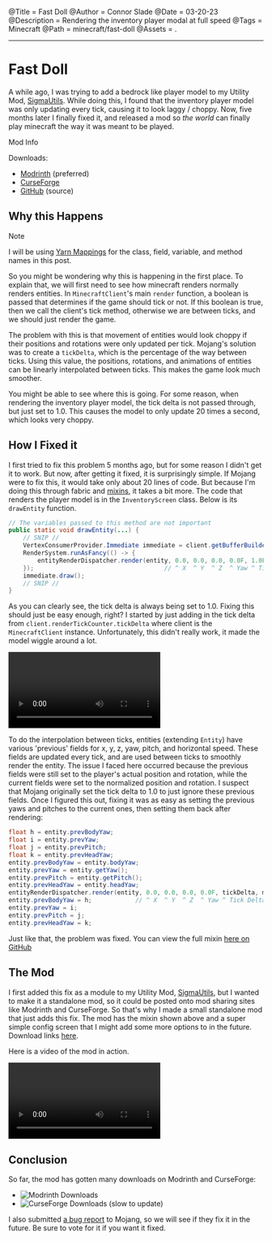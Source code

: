 @Title = Fast Doll
@Author = Connor Slade
@Date = 03-20-23
@Description = Rendering the inventory player modal at full speed
@Tags = Minecraft
@Path = minecraft/fast-doll
@Assets = .

---

# Fast Doll

A while ago, I was trying to add a bedrock like player model to my Utility Mod, [SigmaUtils][sigma-utils].
While doing this, I found that the inventory player model was only updating every tick, causing it to look laggy / choppy.
Now, five months later I finally fixed it, and released a mod so _the world_ can finally play minecraft the way it was meant to be played.

<div ad info>
Mod Info

Downloads:

- [Modrinth][modrinth] (preferred)
- [CurseForge][curse-forge]
- [GitHub][source] (source)

</div>

## Why this Happens

<div ad note>
Note

I will be using [Yarn Mappings][yarn] for the class, field, variable, and method names in this post.

</div>

So you might be wondering why this is happening in the first place.
To explain that, we will first need to see how minecraft renders normally renders entities.
In `MinecraftClient`'s main `render` function, a boolean is passed that determines if the game should tick or not.
If this boolean is true, then we call the client's tick method, otherwise we are between ticks, and we should just render the game.

The problem with this is that movement of entities would look choppy if their positions and rotations were only updated per tick.
Mojang's solution was to create a `tickDelta`, which is the percentage of the way between ticks.
Using this value, the positions, rotations, and animations of entities can be linearly interpolated between ticks.
This makes the game look much smoother.

You might be able to see where this is going.
For some reason, when rendering the inventory player model, the tick delta is not passed through, but just set to 1.0.
This causes the model to only update 20 times a second, which looks very choppy.

## How I Fixed it

I first tried to fix this problem 5 months ago, but for some reason I didn't get it to work.
But now, after getting it fixed, it is surprisingly simple.
If Mojang were to fix this, it would take only about 20 lines of code.
But because I'm doing this through fabric and [mixins][mixin], it takes a bit more.
The code that renders the player model is in the `InventoryScreen` class. Below is its `drawEntity` function.

```java
// The variables passed to this method are not important
public static void drawEntity(...) {
    // SNIP //
    VertexConsumerProvider.Immediate immediate = client.getBufferBuilders().getEntityVertexConsumers();
    RenderSystem.runAsFancy(() -> {
        entityRenderDispatcher.render(entity, 0.0, 0.0, 0.0, 0.0F, 1.0F, matrices, immediate, 15728880);
    });                                    // ^ X  ^ Y  ^ Z  ^ Yaw ^ Tick Delta               ^ Light
    immediate.draw();
    // SNIP //
}
```

As you can clearly see, the tick delta is always being set to 1.0.
Fixing this should just be easy enough, right?
I started by just adding in the tick delta from `client.renderTickCounter.tickDelta` where client is the `MinecraftClient` instance.
Unfortunately, this didn't really work, it made the model wiggle around a lot.

<video controls src="../assets/minecraft/fast-doll/jitter-bug.mp4"></video>

To do the interpolation between ticks, entities (extending `Entity`) have various 'previous' fields for x, y, z, yaw, pitch, and horizontal speed.
These fields are updated every tick, and are used between ticks to smoothly render the entity.
The issue I faced here occurred because the previous fields were still set to the player's actual position and rotation, while the current fields were set to the normalized position and rotation.
I suspect that Mojang originally set the tick delta to 1.0 to just ignore these previous fields.
Once I figured this out, fixing it was as easy as setting the previous yaws and pitches to the current ones, then setting them back after rendering:

```java
float h = entity.prevBodyYaw;
float i = entity.prevYaw;
float j = entity.prevPitch;
float k = entity.prevHeadYaw;
entity.prevBodyYaw = entity.bodyYaw;
entity.prevYaw = entity.getYaw();
entity.prevPitch = entity.getPitch();
entity.prevHeadYaw = entity.headYaw;
entityRenderDispatcher.render(entity, 0.0, 0.0, 0.0, 0.0F, tickDelta, matrices, immediate, 0xF000F0);
entity.prevBodyYaw = h;            // ^ X  ^ Y  ^ Z  ^ Yaw ^ Tick Delta                    ^ Light
entity.prevYaw = i;
entity.prevPitch = j;
entity.prevHeadYaw = k;
```

Just like that, the problem was fixed.
You can view the full mixin [here on GitHub][full-mixin]

## The Mod

I first added this fix as a module to my Utility Mod, [SigmaUtils][sigma-utils], but I wanted to make it a standalone mod, so it could be posted onto mod sharing sites like Modrinth and CurseForge.
So that's why I made a small standalone mod that just adds this fix.
The mod has the mixin shown above and a super simple config screen that I might add some more options to in the future.
Download links [here](#fast-doll).

Here is a video of the mod in action.

<video controls src="../assets/minecraft/fast-doll/showcase.mp4"></video>

## Conclusion

So far, the mod has gotten many downloads on Modrinth and CurseForge:

- ![Modrinth Downloads](https://img.shields.io/modrinth/dt/OjbSENEi)
- ![CurseForge Downloads](https://cf.way2muchnoise.eu/fast-doll.svg) (slow to update)

I also submitted [a bug report][bug-report] to Mojang, so we will see if they fix it in the future.
Be sure to vote for it if you want it fixed.

<!-- LINKS -->

[sigma-utils]: https://github.com/Basicprogrammer10/SigmaUtils
[modrinth]: https://modrinth.com/mod/fast-doll
[curse-forge]: https://www.curseforge.com/minecraft/mc-mods/fast-doll
[source]: https://github.com/Basicprogrammer10/minecraft-mods/tree/master/fast-doll
[yarn]: https://github.com/FabricMC/yarn
[mixin]: https://github.com/SpongePowered/Mixin
[full-mixin]: https://github.com/Basicprogrammer10/minecraft-mods/blob/075f7843dddde8e4e37fe5305d1746d50ae21140/fast-doll/src/main/java/com/connorcode/fastdoll/mixin/InventoryScreenMixin.java
[bug-report]: https://bugs.mojang.com/browse/MC-261134
